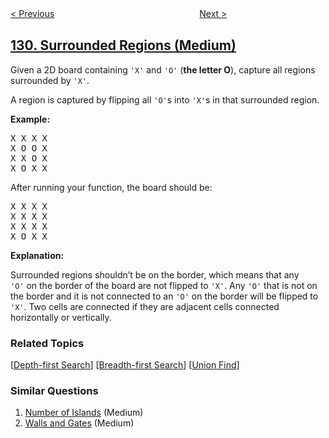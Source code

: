 <!--|This file generated by command(leetcode description); DO NOT EDIT.    |-->
<!--+----------------------------------------------------------------------+-->
<!--|@author    openset <openset.wang@gmail.com>                           |-->
<!--|@link      https://github.com/openset                                 |-->
<!--|@home      https://github.com/tonymontaro/leetcode-hints                        |-->
<!--+----------------------------------------------------------------------+-->

[< Previous](https://github.com/tonymontaro/leetcode-hints/tree/master/problems/sum-root-to-leaf-numbers "Sum Root to Leaf Numbers")
　　　　　　　　　　　　　　　　
[Next >](https://github.com/tonymontaro/leetcode-hints/tree/master/problems/palindrome-partitioning "Palindrome Partitioning")

## [130. Surrounded Regions (Medium)](https://leetcode.com/problems/surrounded-regions "被围绕的区域")

<p>Given a 2D board containing <code>&#39;X&#39;</code> and <code>&#39;O&#39;</code> (<strong>the letter O</strong>), capture all regions surrounded by <code>&#39;X&#39;</code>.</p>

<p>A region is captured by flipping all <code>&#39;O&#39;</code>s into <code>&#39;X&#39;</code>s in that surrounded region.</p>

<p><strong>Example:</strong></p>

<pre>
X X X X
X O O X
X X O X
X O X X
</pre>

<p>After running your function, the board should be:</p>

<pre>
X X X X
X X X X
X X X X
X O X X
</pre>

<p><strong>Explanation:</strong></p>

<p>Surrounded regions shouldn&rsquo;t be on the border, which means that any <code>&#39;O&#39;</code>&nbsp;on the border of the board are not flipped to <code>&#39;X&#39;</code>. Any <code>&#39;O&#39;</code>&nbsp;that is not on the border and it is not connected to an <code>&#39;O&#39;</code>&nbsp;on the border will be flipped to <code>&#39;X&#39;</code>. Two cells are connected if they are adjacent cells connected horizontally or vertically.</p>

### Related Topics
  [[Depth-first Search](https://github.com/tonymontaro/leetcode-hints/tree/master/tag/depth-first-search/README.md)]
  [[Breadth-first Search](https://github.com/tonymontaro/leetcode-hints/tree/master/tag/breadth-first-search/README.md)]
  [[Union Find](https://github.com/tonymontaro/leetcode-hints/tree/master/tag/union-find/README.md)]

### Similar Questions
  1. [Number of Islands](https://github.com/tonymontaro/leetcode-hints/tree/master/problems/number-of-islands) (Medium)
  1. [Walls and Gates](https://github.com/tonymontaro/leetcode-hints/tree/master/problems/walls-and-gates) (Medium)
